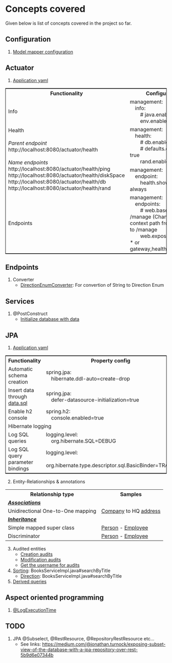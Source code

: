 # Concepts covered
Given below is list of concepts covered in the project so far.

## Configuration
1. [Model mapper configuration](src/main/java/venkat/springboot/simple/jpademo/config/AppConfig.java)

## Actuator
1. [Application yaml](src/main/resources/application.yaml)

<table style="border: 1px solid black;">
    <tr>
        <th>Functionality</th>
        <th>Configuration</th>
    </tr>
    <tr>
        <td>Info</td>
        <td>management:<br />&emsp;info:<br />&emsp;&emsp;# java.enabled: true<br />&emsp;&emsp;env.enabled: true</td>
    </tr>
    <tr>
        <td rowspan="2">
            Health <br />
            <br />
            <i>Parent endpoint</i> <br />
            http://localhost:8080/actuator/health <br />
            <br />
            <i>Name endpoints</i> <br />
            http://localhost:8080/actuator/health/ping <br />
            http://localhost:8080/actuator/health/diskSpace <br />
            http://localhost:8080/actuator/health/db <br />
            http://localhost:8080/actuator/health/rand
        </td>
        <td>management:<br />&emsp;health:<br />&emsp;&emsp;# db.enabled: true<br />&emsp;&emsp;# defaults.enabled: true<br />&emsp;&emsp;rand.enabled: true</td>
    </tr>
    <tr>
        <td>management:<br />&emsp;endpoint:<br />&emsp;&emsp;health.show-details: always</td>
    </tr>
    <tr>
        <td>Endpoints</td>
        <td>management:<br />&emsp;endpoints:<br />&emsp;&emsp;# web.base-path: /manage (Changes the context path from /actuator to /manage<br />&emsp;&emsp;web.exposure.include: * or gateway,health,info,metrics</td>
    </tr>
</table>

## Endpoints
1. Converter
    * [DirectionEnumConverter](src/main/java/venkat/springboot/simple/jpademo/common/endpoints/converters/DirectionEnumConverter.java): For convertion of String to Direction Enum

## Services
1. @PostConstruct
     * [Initialize database with data](src/main/java/venkat/springboot/simple/jpademo/common/services/LoadDatabase.java)

## JPA
1. [Application yaml](src/main/resources/application.yaml)

<table style="border: 1px solid black;">
    <tr>
        <th>Functionality</th>
        <th>Property config</th>
    </tr>
    <tr>
        <td>Automatic schema creation</td>
        <td>spring.jpa:<br />&emsp;hibernate.ddl-auto=create-drop</td>
    </tr>
    <tr>
        <td>Insert data through <a href="src/main/resources/data.sql">data.sql</a></td>
        <td>spring.jpa:<br />&emsp;defer-datasource-initialization=true</td>
    </tr>
    <tr>
        <td>Enable h2 console</td>
        <td>spring.h2:<br />&emsp;console.enabled=true</td>
    </tr>
    <tr>
        <td colspan="2">Hibernate logging</td>
    </tr>
    <tr>
        <td>Log SQL queries</td>
        <td>logging.level:<br />&emsp;org.hibernate.SQL=DEBUG</td>
    </tr>
    <tr>
        <td>Log SQL query parameter bindings</td>
        <td>logging.level:<br />&emsp;org.hibernate.type.descriptor.sql.BasicBinder=TRACE</td>
    </tr>
</table>

2. Entity-Relationships &amp; annotations
<table>
    <tr>
        <th>Relationship type</th>
        <th>Samples</th>
    </tr>
    <tr>
        <td colspan="2">
            <b><i><u>Associations</u></i></b>
        </td>
    </tr>
    <tr>
        <td>Unidirectional One-to-One mapping</td>
        <td><a href="src/main/java/venkat/springboot/simple/jpademo/aller/entity/Company.java">Company</a> to HQ <a href="src/main/java/venkat/springboot/simple/jpademo/aller/entity/Address.java">address</a></td>
    </tr>
    <tr>
        <td colspan="2">
            <b><i><u>Inheritance</u></i></b>
        </td>
    </tr>
    <tr>
        <td>Simple mapped super class</td>
        <td><a href="src/main/java/venkat/springboot/simple/jpademo/aller/entity/Person.java">Person</a> - <a href="src/main/java/venkat/springboot/simple/jpademo/aller/entity/Employee.java">Employee</a></td>
    </tr>
    <tr>
        <td>Discriminator</td>
        <td><a href="src/main/java/venkat/springboot/simple/jpademo/aller/entity/Person.java">Person</a> - <a href="src/main/java/venkat/springboot/simple/jpademo/aller/entity/Employee.java">Employee</a></td>
    </tr>
</table>

3. Audited entities
     * [Creation audits](src/main/java/venkat/springboot/simple/jpademo/common/entity/base/AuditedEntity.java)
     * [Modification audits](src/main/java/venkat/springboot/simple/jpademo/common/entity/base/AuditedModifiableEntity.java)
     * [Get the username for audits](src/main/java/venkat/springboot/simple/jpademo/common/entity/audit/AppAuditorAwareImpl.java)
4. [Sorting](src/main/java/venkat/springboot/simple/jpademo/book/services/BooksServiceImpl.java#searchByTitle): BooksServiceImpl.java#searchByTitle
     * [Direction](src/main/java/venkat/springboot/simple/jpademo/book/services/BooksServiceImpl.java#searchByTitle): BooksServiceImpl.java#searchByTitle
5. [Derived queries](src/main/java/venkat/springboot/simple/jpademo/book/repos/BooksRepository.java)

## Aspect oriented programming
1. [@LogExecutionTime](../common/src/main/java/venkat/common/logging/aop/LogExecutionTime.java)

## TODO
1. JPA @Subselect, @RestResource, @RepositoryRestResource etc…
     * See links: https://medium.com/@jonathan.turnock/exposing-subset-view-of-the-database-with-a-jpa-repository-over-rest-5b9d6e07344b
